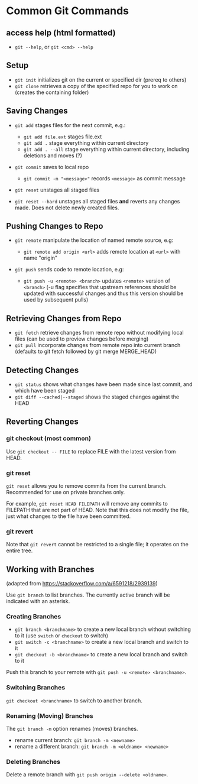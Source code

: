 # Common Git Commands

## access help (html formatted)

* `git --help`, or `git <cmd> --help`

## Setup
* `git init` initializes git on the current or specified dir (prereq to others)
* `git clone` retrieves a copy of the specified repo for you to work on (creates the containing folder)

## Saving Changes

* `git add` stages files for the next commit, e.g.:
    - `git add file.ext` stages file.ext
    - `git add .` stage everything within current directory
    - `git add . --all` stage everything within current directory, including deletions and moves (?)

* `git commit` saves to local repo
    - `git commit -m "<message>"` records `<message>` as commit message

* `git reset` unstages all staged files
* `git reset --hard` unstages all staged files **and** reverts any changes made. Does not delete newly created files.
    
## Pushing Changes to Repo

* `git remote` manipulate the location of named remote source, e.g:
    - `git remote add origin <url>` adds remote location at `<url>` with name 
      "origin"
      
* `git push` sends code to remote location, e.g:
    - `git push -u <remote> <branch>` updates `<remote>` version of `<branch>` (-u
      flag specifies that upstream references should be updated with successful
      changes and thus this version should be used by subsequent pulls)

## Retrieving Changes from Repo

* `git fetch` retrieve changes from remote repo without modifying local files (can be used to preview changes before merging)
* `git pull` incorporate changes from remote repo into current branch  (defaults to git fetch followed by git merge MERGE_HEAD)

## Detecting Changes

* `git status` shows what changes have been made since last commit, and which have been staged
* `git diff --cached|--staged` shows the staged changes against the HEAD

## Reverting Changes

### git checkout (most common)
Use `git checkout -- FILE` to replace FILE with the latest version from HEAD.

### git reset
`git reset` allows you to remove commits from the current branch. Recommended for use on private branches only.

For example, `git reset HEAD FILEPATH` will remove any commits to FILEPATH that are not part of HEAD. Note that this does not modify the file, just what changes to the file have been committed.

### git revert
Note that `git revert` cannot be restricted to a single file; it operates on the entire tree.



## Working with Branches
(adapted from https://stackoverflow.com/a/6591218/2939139)

Use `git branch` to list branches. The currently active branch will be indicated with an asterisk.

### Creating Branches
* `git branch <branchname>` to create a new local branch without switching to it (use `switch` or `checkout` to switch)
* `git switch -c <branchname>` to create a new local branch and switch to it
* `git checkout -b <branchname>` to create a new local branch and switch to it

Push this branch to your remote with `git push -u <remote> <branchname>`.

### Switching Branches
`git checkout <branchname>` to switch to another branch.

### Renaming (Moving) Branches
The `git branch -m` option renames (moves) branches.

* rename current branch: `git branch -m <newname>`
* rename a different branch: `git branch -m <oldname> <newname>`

### Deleting Branches
Delete a remote branch with `git push origin --delete <oldname>`.

